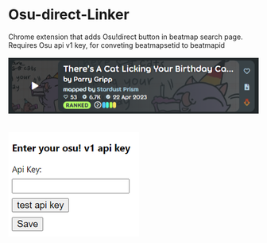 # Osu-direct-Linker
Chrome extension that adds Osu!direct button in beatmap search page.  
Requires Osu api v1 key, for conveting beatmapsetid to beatmapid  
</br>
![alt text](https://raw.githubusercontent.com/ZyMa-1/Osu-direct-Linker/main/readme_screenshots/screenshot1.png)  
</br>
</br>
![alt text](https://raw.githubusercontent.com/ZyMa-1/Osu-direct-Linker/main/readme_screenshots/screenshot2.png)  